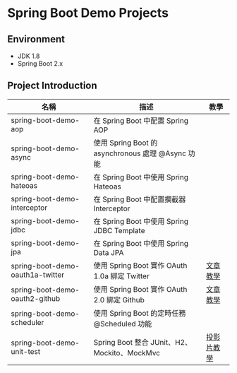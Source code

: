 # Spring Boot Demo Projects



## Environment

* JDK 1.8
* Spring Boot 2.x



## Project Introduction

| 名稱                             | 描述                                              | 教學                                                         |
| -------------------------------- | ------------------------------------------------- | ------------------------------------------------------------ |
| spring-boot-demo-aop             | 在 Spring Boot 中配置 Spring AOP                  |                                                              |
| spring-boot-demo-async           | 使用 Spring Boot 的 asynchronous 處理 @Async 功能 |                                                              |
| spring-boot-demo-hateoas         | 在 Spring Boot 中使用 Spring Hateoas              |                                                              |
| spring-boot-demo-interceptor     | 在 Spring Boot 中配置攔截器 Interceptor           |                                                              |
| spring-boot-demo-jdbc            | 在 Spring Boot 中使用 Spring JDBC Template        |                                                              |
| spring-boot-demo-jpa             | 在 Spring Boot 中使用 Spring Data JPA             |                                                              |
| spring-boot-demo-oauth1a-twitter | 使用 Spring Boot 實作 OAuth 1.0a 綁定 Twitter     | [文章教學](https://kucw.github.io/blog/2019/12/spring-oauth1a-bind-twitter/) |
| spring-boot-demo-oauth2-github   | 使用 Spring Boot 實作 OAuth 2.0 綁定 Github       | [文章教學](https://kucw.github.io/blog/2019/12/spring-oauth2-bind-github/) |
| spring-boot-demo-scheduler       | 使用 Spring Boot 的定時任務 @Scheduled 功能       |                                                              |
| spring-boot-demo-unit-test       | Spring Boot 整合 JUnit、H2、Mockito、MockMvc      | [投影片教學](https://github.com/kucw/spring-boot-demo/blob/master/spring-boot-demo-unit-test/Spring%20Boot%20with%20Unit%20Test.pdf) |

